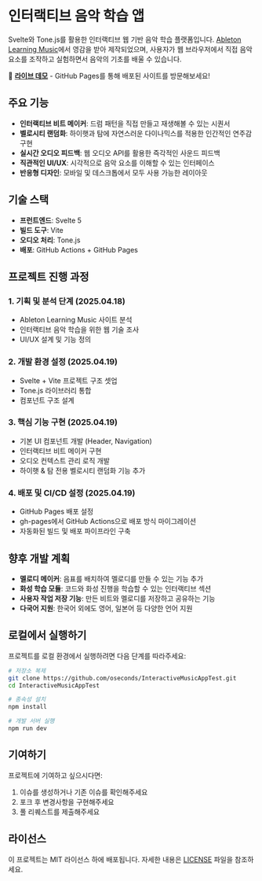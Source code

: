 # 인터랙티브 음악 학습 앱

Svelte와 Tone.js를 활용한 인터랙티브 웹 기반 음악 학습 플랫폼입니다. [Ableton Learning Music](https://learningmusic.ableton.com/)에서 영감을 받아 제작되었으며, 사용자가 웹 브라우저에서 직접 음악 요소를 조작하고 실험하면서 음악의 기초를 배울 수 있습니다.

🎵 **[라이브 데모](https://oseconds.github.io/InteractiveMusicAppTest/)** - GitHub Pages를 통해 배포된 사이트를 방문해보세요!

## 주요 기능

- **인터랙티브 비트 메이커**: 드럼 패턴을 직접 만들고 재생해볼 수 있는 시퀀서
- **벨로시티 랜덤화**: 하이햇과 탐에 자연스러운 다이나믹스를 적용한 인간적인 연주감 구현
- **실시간 오디오 피드백**: 웹 오디오 API를 활용한 즉각적인 사운드 피드백
- **직관적인 UI/UX**: 시각적으로 음악 요소를 이해할 수 있는 인터페이스
- **반응형 디자인**: 모바일 및 데스크톱에서 모두 사용 가능한 레이아웃

## 기술 스택

- **프런트엔드**: Svelte 5
- **빌드 도구**: Vite
- **오디오 처리**: Tone.js
- **배포**: GitHub Actions + GitHub Pages

## 프로젝트 진행 과정

### 1. 기획 및 분석 단계 (2025.04.18)

- Ableton Learning Music 사이트 분석
- 인터랙티브 음악 학습을 위한 웹 기술 조사
- UI/UX 설계 및 기능 정의

### 2. 개발 환경 설정 (2025.04.19)

- Svelte + Vite 프로젝트 구조 셋업
- Tone.js 라이브러리 통합
- 컴포넌트 구조 설계

### 3. 핵심 기능 구현 (2025.04.19)

- 기본 UI 컴포넌트 개발 (Header, Navigation)
- 인터랙티브 비트 메이커 구현
- 오디오 컨텍스트 관리 로직 개발
- 하이햇 & 탐 전용 벨로시티 랜덤화 기능 추가

### 4. 배포 및 CI/CD 설정 (2025.04.19)

- GitHub Pages 배포 설정
- gh-pages에서 GitHub Actions으로 배포 방식 마이그레이션
- 자동화된 빌드 및 배포 파이프라인 구축

## 향후 개발 계획

- **멜로디 메이커**: 음표를 배치하여 멜로디를 만들 수 있는 기능 추가
- **화성 학습 모듈**: 코드와 화성 진행을 학습할 수 있는 인터랙티브 섹션
- **사용자 작업 저장 기능**: 만든 비트와 멜로디를 저장하고 공유하는 기능
- **다국어 지원**: 한국어 외에도 영어, 일본어 등 다양한 언어 지원

## 로컬에서 실행하기

프로젝트를 로컬 환경에서 실행하려면 다음 단계를 따라주세요:

```bash
# 저장소 복제
git clone https://github.com/oseconds/InteractiveMusicAppTest.git
cd InteractiveMusicAppTest

# 종속성 설치
npm install

# 개발 서버 실행
npm run dev
```

## 기여하기

프로젝트에 기여하고 싶으시다면:

1. 이슈를 생성하거나 기존 이슈를 확인해주세요
2. 포크 후 변경사항을 구현해주세요
3. 풀 리퀘스트를 제출해주세요

## 라이선스

이 프로젝트는 MIT 라이선스 하에 배포됩니다. 자세한 내용은 [LICENSE](LICENSE) 파일을 참조하세요.
 

